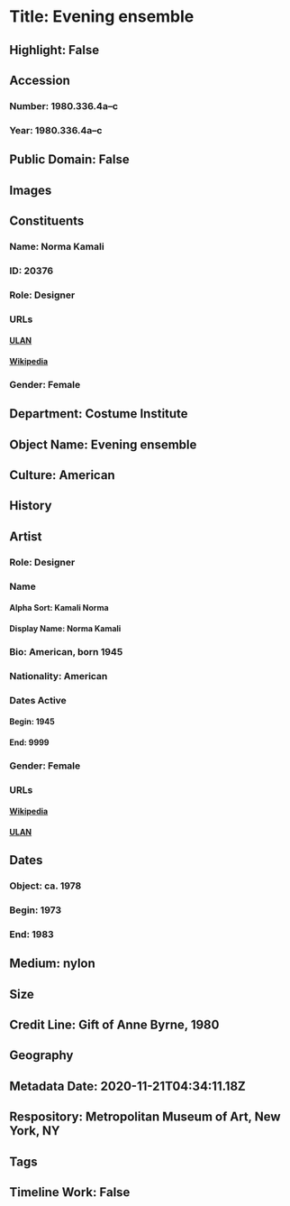 # Title: Evening ensemble
## Highlight: False
## Accession
### Number: 1980.336.4a–c
### Year: 1980.336.4a–c
## Public Domain: False
## Images
## Constituents
### Name: Norma Kamali
### ID: 20376
### Role: Designer
### URLs
#### [ULAN](http://vocab.getty.edu/page/ulan/500093861)
#### [Wikipedia](https://www.wikidata.org/wiki/Q15921905)
### Gender: Female
## Department: Costume Institute
## Object Name: Evening ensemble
## Culture: American
## History
## Artist
### Role: Designer
### Name
#### Alpha Sort: Kamali Norma
#### Display Name: Norma Kamali
### Bio: American, born 1945
### Nationality: American
### Dates Active
#### Begin: 1945
#### End: 9999
### Gender: Female
### URLs
#### [Wikipedia](https://www.wikidata.org/wiki/Q15921905)
#### [ULAN](http://vocab.getty.edu/page/ulan/500093861)
## Dates
### Object: ca. 1978
### Begin: 1973
### End: 1983
## Medium: nylon
## Size
## Credit Line: Gift of Anne Byrne, 1980
## Geography
## Metadata Date: 2020-11-21T04:34:11.18Z
## Respository: Metropolitan Museum of Art, New York, NY
## Tags
## Timeline Work: False